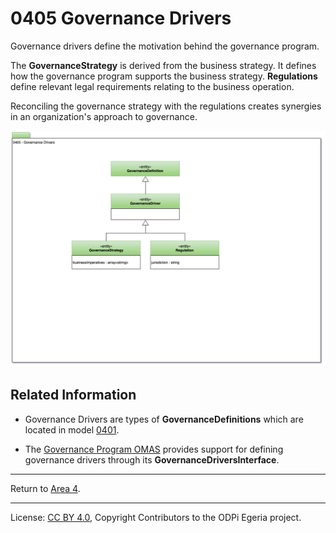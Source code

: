 <!-- SPDX-License-Identifier: CC-BY-4.0 -->
<!-- Copyright Contributors to the ODPi Egeria project. -->

# 0405 Governance Drivers

Governance drivers define the motivation behind the governance program.

The **GovernanceStrategy** is derived from the business strategy.
It defines how the governance program supports the business strategy.
**Regulations** define relevant legal requirements relating to the business operation.

Reconciling the governance strategy with the regulations creates synergies
in an organization's approach to governance.

![UML](0405-Governance-Drivers.png#pagewidth)

## Related Information

* Governance Drivers are types of **GovernanceDefinitions** which are located in model [0401](0401-Governance-Definitions.md).

* The [Governance Program OMAS](../../../open-metadata-implementation/access-services/governance-program)
  provides support for defining governance drivers through its **GovernanceDriversInterface**. 

----

Return to [Area 4](Area-4-models.md).

----
License: [CC BY 4.0](https://creativecommons.org/licenses/by/4.0/),
Copyright Contributors to the ODPi Egeria project.